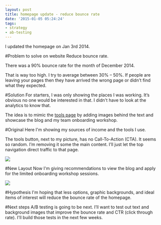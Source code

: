 ```yaml
---
layout: post
title: homepage update - reduce bounce rate
date: '2015-01-05 05:24:24'
tags:
- strategy
- ab-testing
---
```


I updated the homepage on Jan 3rd 2014.

#Problem to solve on website
Reduce bounce rate. 

There was a 90% bounce rate for the month of December 2014.

That is way too high. I try to average between 30% – 50%. If people are leaving your pages then they have arrived the wrong page or didn't find what they expected.

#Solution
For starters, I was only showing the places I was working. It’s obvious no one would be interested in that. I didn't have to look at the analytics to know that.

The idea is to mimic the [tools page](http://chancesmith.org/tools.php) by adding images behind the text and showcase the blog and my team onboarding workshop.

#Original
Here I'm showing my sources of income and the tools I use.

The tools button, next to my picture, has no Call-To-Action (CTA). It seems so random. I’m removing it some the main content. I’ll just let the top navigation direct traffic to that page.

![](/content/images/2015/01/ChanceSmith-org.png)

#New Layout
Now I'm giving recommendations to view the blog and apply for the limited onboarding workshop sessions.

![](/content/images/2015/01/Test-Every-Idea---ChanceSmith-org.png)

#Hypothesis
I'm hoping that less options, graphic backgrounds, and ideal items of interest will reduce the bounce rate of the homepage.

#Next steps
A/B testing is going to be next. I’ll want to test out text and background images that improve the bounce rate and CTR (click through rate). I'll build those tests in the next few weeks.

